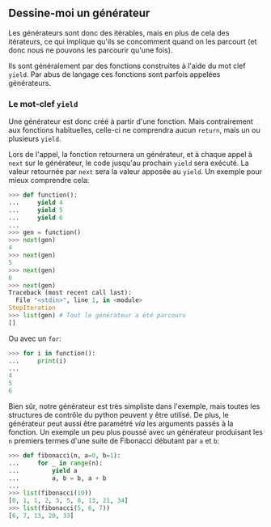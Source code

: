 ## Dessine-moi un générateur

Les générateurs sont donc des itérables, mais en plus de cela des itérateurs, ce qui implique qu'ils se concomment quand on les parcourt (et donc nous ne pouvons les parcourir qu'une fois).

Ils sont généralement par des fonctions construites à l'aide du mot clef `yield`. Par abus de langage ces fonctions sont parfois appelées générateurs.

### Le mot-clef `yield`

Une générateur est donc créé à partir d'une fonction. Mais contrairement aux fonctions habituelles, celle-ci ne comprendra aucun `return`, mais un ou plusieurs `yield`.

Lors de l'appel, la fonction retournera un générateur, et à chaque appel à `next` sur le générateur, le code jusqu'au prochain `yield` sera exécuté. La valeur retournée par `next` sera la valeur apposée au `yield`. Un exemple pour mieux comprendre cela:

```python
>>> def function():
...     yield 4
...     yield 5
...     yield 6
...
>>> gen = function()
>>> next(gen)
4
>>> next(gen)
5
>>> next(gen)
6
>>> next(gen)
Traceback (most recent call last):
  File "<stdin>", line 1, in <module>
StopIteration
>>> list(gen) # Tout le générateur a été parcouru
[]
```

Ou avec un `for`:

```python
>>> for i in function():
...     print(i)
...
4
5
6
```

Bien sûr, notre générateur est très simpliste dans l'exemple, mais toutes les structures de contrôle du python peuvent y être utilisé. De plus, le générateur peut aussi être paramétré *via* les arguments passés à la fonction. Un exemple un peu plus poussé avec un générateur produisant les `n` premiers termes d'une suite de Fibonacci débutant par `a` et `b`:

```python
>>> def fibonacci(n, a=0, b=1):
...     for _ in range(n):
...         yield a
...         a, b = b, a + b
...
>>> list(fibonacci(10))
[0, 1, 1, 2, 3, 5, 8, 13, 21, 34]
>>> list(fibonacci(5, 6, 7))
[6, 7, 13, 20, 33]
```
